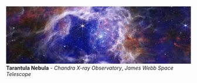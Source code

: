 ![p1](https://github.com/yli12313/yli12313/blob/main/Tarantula_Nebula.png)  
**Tarantula Nebula** - *Chandra X-ray Observatory*, *James Webb Space Telescope*


